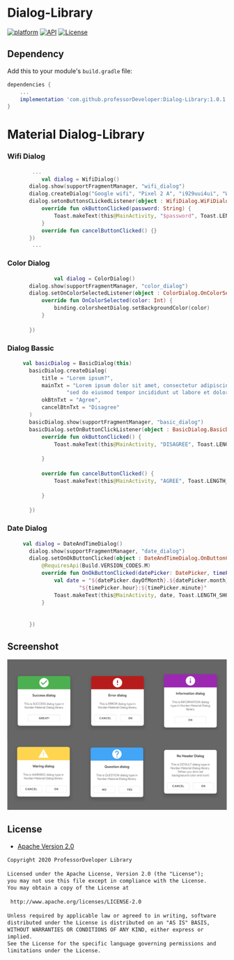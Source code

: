 # Dialog-Library
[![platform](https://img.shields.io/badge/platform-Android-yellow.svg)](https://www.android.com)
[![API](https://img.shields.io/badge/API-21%2B-brightgreen.svg?style=plastic)](https://android-arsenal.com/api?level=24)
[![License](https://img.shields.io/badge/license-Apache%202-4EB1BA.svg?style=flat-square)](https://www.apache.org/licenses/LICENSE-2.0.html)


## Dependency

Add this to your module's `build.gradle` file:

```gradle
dependencies {
	...
    implementation 'com.github.professorDeveloper:Dialog-Library:1.0.1'
}
```
<h1>Material Dialog-Library</h1>

<h3>Wifi Dialog</h3>

```kotlin
        ...
           val dialog = WifiDialog()
       dialog.show(supportFragmentManager, "wifi_dialog")
       dialog.createDialog("Google wifi", "Pixel 2 A", "i929uui4ui", "Wpa2")
       dialog.setonButtonsCLickedListener(object : WifiDialog.WiFiDialogListeners {
           override fun okButtonClicked(password: String) {
               Toast.makeText(this@MainActivity, "$password", Toast.LENGTH_SHORT).show()
           }
           override fun cancelButtonClicked() {}
       })
        ...
```
<h3>Color Dialog</h3>

```kotlin
               val dialog = ColorDialog()
       dialog.show(supportFragmentManager, "color_dialog")
       dialog.setOnColorSelectedListener(object : ColorDialog.OnColorSelectListener {
           override fun OnColorSelected(color: Int) {
               binding.colorsheetDialog.setBackgroundColor(color)
           }

       })
```
<h3>Dialog Bassic</h3>

```kotlin
     val basicDialog = BasicDialog(this)
       basicDialog.createDialog(
           title = "Lorem ipsum?",
           mainTxt = "Lorem ipsum dolor sit amet, consectetur adipiscing elit," +
                   "sed do eiusmod tempor incididunt ut labore et dolore magna aliqua.",
           okBtnTxt = "Agree",
           cancelBtnTxt = "Disagree"
       )
       basicDialog.show(supportFragmentManager, "basic_dialog")
       basicDialog.setOnButtonClickListener(object : BasicDialog.BasicDialogListeners {
           override fun okButtonClicked() {
               Toast.makeText(this@MainActivity, "DISAGREE", Toast.LENGTH_SHORT).show()

           }

           override fun cancelButtonClicked() {
               Toast.makeText(this@MainActivity, "AGREE", Toast.LENGTH_SHORT).show()

           }

       })
```

<h3>Date Dialog</h3>

```kotlin
     val dialog = DateAndTimeDialog()
       dialog.show(supportFragmentManager, "date_dialog")
       dialog.setOnOkButtonClicked(object : DateAndTimeDialog.OnButtonClicked {
           @RequiresApi(Build.VERSION_CODES.M)
           override fun OnOkButtonClicked(datePicker: DatePicker, timePicker: TimePicker) {
               val date = "${datePicker.dayOfMonth}.${datePicker.month}.${datePicker.year}  " +
                       "${timePicker.hour}:${timePicker.minute}"
               Toast.makeText(this@MainActivity, date, Toast.LENGTH_SHORT).show()
           }


       })
```


## Screenshot

![Dialogs](https://github.com/Dan629pl/NordanMaterialDialog/blob/master/img/dialogs.png)


## License

* [Apache Version 2.0](http://www.apache.org/licenses/LICENSE-2.0.html)

```
Copyright 2020 ProfessorDveloper Library

Licensed under the Apache License, Version 2.0 (the "License");
you may not use this file except in compliance with the License.
You may obtain a copy of the License at

 http://www.apache.org/licenses/LICENSE-2.0

Unless required by applicable law or agreed to in writing, software
distributed under the License is distributed on an "AS IS" BASIS,
WITHOUT WARRANTIES OR CONDITIONS OF ANY KIND, either express or implied.
See the License for the specific language governing permissions and
limitations under the License.
